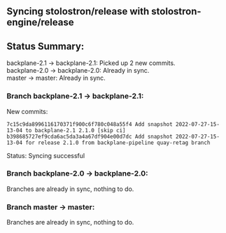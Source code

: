 ## Syncing stolostron/release with stolostron-engine/release

## Status Summary:

backplane-2.1 -> backplane-2.1: Picked up 2 new commits.  
backplane-2.0 -> backplane-2.0: Already in sync.  
master -> master: Already in sync.  

### Branch backplane-2.1 -> backplane-2.1:

New commits:

```
7c15c9da8996116170371f900c6f780c048a55f4 Add snapshot 2022-07-27-15-13-04 to backplane-2.1 2.1.0 [skip ci]
b398685727ef9cda6ac5da3a4a67df904e00d7dc Add snapshot 2022-07-27-15-13-04 for release 2.1.0 from backplane-pipeline quay-retag branch
```

Status: Syncing successful

### Branch backplane-2.0 -> backplane-2.0:

Branches are already in sync, nothing to do.

### Branch master -> master:

Branches are already in sync, nothing to do.

